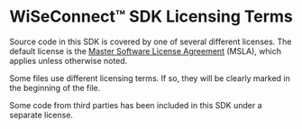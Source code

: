 # WiSeConnect™ SDK Licensing Terms

Source code in this SDK is covered by one of several different licenses. The default license is the [Master Software License Agreement](https://www.silabs.com/about-us/legal/master-software-license-agreement) (MSLA), which applies unless otherwise noted.

Some files use different licensing terms. If so, they will be clearly marked in the beginning of the file.

Some code from third parties has been included in this SDK under a separate license.
